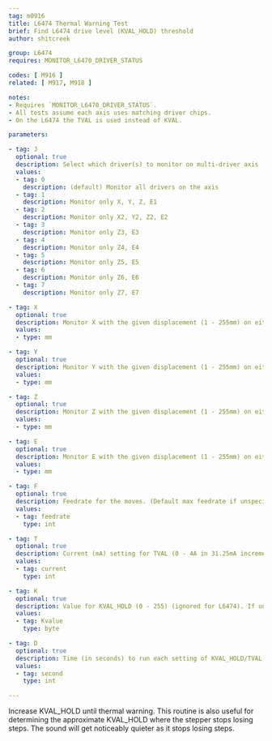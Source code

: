 ```yaml
---
tag: m0916
title: L6474 Thermal Warning Test
brief: Find L6474 drive level (KVAL_HOLD) threshold
author: shitcreek

group: L6474
requires: MONITOR_L6470_DRIVER_STATUS

codes: [ M916 ]
related: [ M917, M918 ]

notes:
- Requires `MONITOR_L6470_DRIVER_STATUS`.
- All tests assume each axis uses matching driver chips.
- On the L6474 the TVAL is used instead of KVAL.

parameters:

- tag: J
  optional: true
  description: Select which driver(s) to monitor on multi-driver axis
  values:
  - tag: 0
    description: (default) Monitor all drivers on the axis
  - tag: 1
    description: Monitor only X, Y, Z, E1
  - tag: 2
    description: Monitor only X2, Y2, Z2, E2
  - tag: 3
    description: Monitor only Z3, E3
  - tag: 4
    description: Monitor only Z4, E4
  - tag: 5
    description: Monitor only Z5, E5
  - tag: 6
    description: Monitor only Z6, E6
  - tag: 7
    description: Monitor only Z7, E7

- tag: X
  optional: true
  description: Monitor X with the given displacement (1 - 255mm) on either side of the current position.
  values:
  - type: mm

- tag: Y
  optional: true
  description: Monitor Y with the given displacement (1 - 255mm) on either side of the current position.
  values:
  - type: mm

- tag: Z
  optional: true
  description: Monitor Z with the given displacement (1 - 255mm) on either side of the current position.
  values:
  - type: mm

- tag: E
  optional: true
  description: Monitor E with the given displacement (1 - 255mm) on either side of the current position.
  values:
  - type: mm

- tag: F
  optional: true
  description: Feedrate for the moves. (Default max feedrate if unspecified.)
  values:
  - tag: feedrate
    type: int

- tag: T
  optional: true
  description: Current (mA) setting for TVAL (0 - 4A in 31.25mA increments, rounds down) - L6474 only. If unspecified, report current value from driver.
  values:
  - tag: current
    type: int

- tag: K
  optional: true
  description: Value for KVAL_HOLD (0 - 255) (ignored for L6474). If unspecified, report current value from driver.
  values:
  - tag: Kvalue
    type: byte

- tag: D
  optional: true
  description: Time (in seconds) to run each setting of KVAL_HOLD/TVAL. (Default zero, to run each setting once.)
  values:
  - tag: second
    type: int

---
```


Increase KVAL_HOLD until thermal warning.
This routine is also useful for determining the approximate KVAL_HOLD where the stepper stops losing steps. The sound will get noticeably quieter as it stops losing steps.
